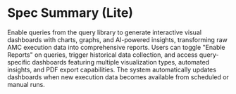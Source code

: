 # Spec Summary (Lite)

Enable queries from the query library to generate interactive visual dashboards with charts, graphs, and AI-powered insights, transforming raw AMC execution data into comprehensive reports. Users can toggle "Enable Reports" on queries, trigger historical data collection, and access query-specific dashboards featuring multiple visualization types, automated insights, and PDF export capabilities. The system automatically updates dashboards when new execution data becomes available from scheduled or manual runs.